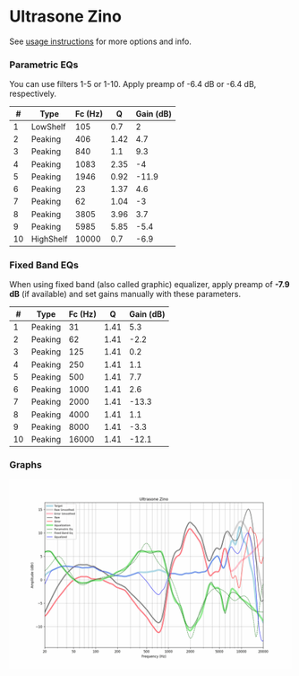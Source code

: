 # Ultrasone Zino
See [usage instructions](https://github.com/jaakkopasanen/AutoEq#usage) for more options and info.

### Parametric EQs
You can use filters 1-5 or 1-10. Apply preamp of -6.4 dB or -6.4 dB, respectively.

|   # | Type      |   Fc (Hz) |    Q |   Gain (dB) |
|-----|-----------|-----------|------|-------------|
|   1 | LowShelf  |       105 | 0.7  |         2   |
|   2 | Peaking   |       406 | 1.42 |         4.7 |
|   3 | Peaking   |       840 | 1.1  |         9.3 |
|   4 | Peaking   |      1083 | 2.35 |        -4   |
|   5 | Peaking   |      1946 | 0.92 |       -11.9 |
|   6 | Peaking   |        23 | 1.37 |         4.6 |
|   7 | Peaking   |        62 | 1.04 |        -3   |
|   8 | Peaking   |      3805 | 3.96 |         3.7 |
|   9 | Peaking   |      5985 | 5.85 |        -5.4 |
|  10 | HighShelf |     10000 | 0.7  |        -6.9 |

### Fixed Band EQs
When using fixed band (also called graphic) equalizer, apply preamp of **-7.9 dB** (if available) and set gains manually with these parameters.

|   # | Type    |   Fc (Hz) |    Q |   Gain (dB) |
|-----|---------|-----------|------|-------------|
|   1 | Peaking |        31 | 1.41 |         5.3 |
|   2 | Peaking |        62 | 1.41 |        -2.2 |
|   3 | Peaking |       125 | 1.41 |         0.2 |
|   4 | Peaking |       250 | 1.41 |         1.1 |
|   5 | Peaking |       500 | 1.41 |         7.7 |
|   6 | Peaking |      1000 | 1.41 |         2.6 |
|   7 | Peaking |      2000 | 1.41 |       -13.3 |
|   8 | Peaking |      4000 | 1.41 |         1.1 |
|   9 | Peaking |      8000 | 1.41 |        -3.3 |
|  10 | Peaking |     16000 | 1.41 |       -12.1 |

### Graphs
![](./Ultrasone%20Zino.png)
